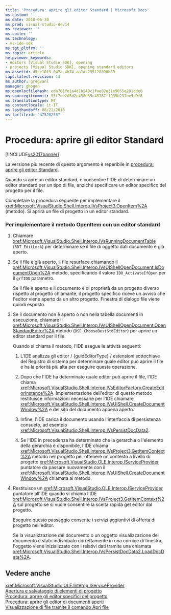 ```yaml
---
title: 'Procedura: aprire gli editor Standard | Microsoft Docs'
ms.custom: ''
ms.date: 2018-06-30
ms.prod: visual-studio-dev14
ms.reviewer: ''
ms.suite: ''
ms.technology:
- vs-ide-sdk
ms.tgt_pltfrm: ''
ms.topic: article
helpviewer_keywords:
- editors [Visual Studio SDK], opening
- projects [Visual Studio SDK], opening standard editors
ms.assetid: d5ce10f9-047a-4b74-aa1d-295128898b89
caps.latest.revision: 13
ms.author: gregvanl
manager: ghogen
ms.openlocfilehash: eda781fe1a4d1b249c1fae02e31e9055e281cde8
ms.sourcegitcommit: 55f7ce2d5d2e458e35c45787f1935b237ee5c9f8
ms.translationtype: MT
ms.contentlocale: it-IT
ms.lasthandoff: 08/22/2018
ms.locfileid: "47528255"
---
```

# <a name="how-to-open-standard-editors"></a>Procedura: aprire gli editor Standard
[!INCLUDE[vs2017banner](../includes/vs2017banner.md)]

La versione più recente di questo argomento è reperibile in [procedura: aprire gli editor Standard](https://docs.microsoft.com/visualstudio/extensibility/how-to-open-standard-editors).  
  
Quando si apre un editor standard, è consentire l'IDE di determinare un editor standard per un tipo di file, anziché specificare un editor specifico del progetto per il file.  
  
 Completare la procedura seguente per implementare il <xref:Microsoft.VisualStudio.Shell.Interop.IVsProject3.OpenItem%2A> (metodo). Si aprirà un file di progetto in un editor standard.  
  
### <a name="to-implement-the-openitem-method-with-a-standard-editor"></a>Per implementare il metodo OpenItem con un editor standard  
  
1.  Chiamare <xref:Microsoft.VisualStudio.Shell.Interop.IVsRunningDocumentTable> (`RDT_EditLock`) per determinare se il file di oggetto dati documento è già aperto.  
  
2.  Se il file è già aperto, il file resurface chiamando il <xref:Microsoft.VisualStudio.Shell.Interop.IVsUIShellOpenDocument.IsDocumentOpen%2A> metodo, specificando il valore `IDO_ActivateIfOpen` per il `grfIDO` parametro.  
  
     Se il file è aperto e il documento è di proprietà da un progetto diverso rispetto al progetto chiamante, il progetto specifico riceve un avviso che l'editor viene aperto da un altro progetto. Finestra di dialogo file viene quindi esposto.  
  
3.  Se il documento non è aperto o non nella tabella documenti in esecuzione, chiamare il <xref:Microsoft.VisualStudio.Shell.Interop.IVsUIShellOpenDocument.OpenStandardEditor%2A> metodo (`OSE_ChooseBestStdEditor`) per aprire un editor standard per il file.  
  
     Quando si chiama il metodo, l'IDE esegue le attività seguenti:  
  
    1.  L'IDE analizza gli editor / {guidEditorType} / estensioni sottochiave del Registro di sistema per determinare quale editor può aprire il file e ha la priorità più alta per eseguire questa operazione.  
  
    2.  Dopo che l'IDE ha determinato quale editor può aprire il file, l'IDE chiama <xref:Microsoft.VisualStudio.Shell.Interop.IVsEditorFactory.CreateEditorInstance%2A>. Implementazione dell'editor di questo metodo restituisce informazioni necessarie per l'IDE chiamare <xref:Microsoft.VisualStudio.Shell.Interop.IVsUIShell.CreateDocumentWindow%2A> e del sito del documento appena aperto.  
  
    3.  Infine, l'IDE carica il documento usando l'interfaccia di persistenza consueto, ad esempio <xref:Microsoft.VisualStudio.Shell.Interop.IVsPersistDocData2>.  
  
    4.  Se l'IDE in precedenza ha determinato che la gerarchia o l'elemento della gerarchia è disponibile, l'IDE chiama <xref:Microsoft.VisualStudio.Shell.Interop.IVsProject3.GetItemContext%2A> metodo nel progetto per ottenere un contesto a livello di progetto <xref:Microsoft.VisualStudio.OLE.Interop.IServiceProvider> puntatore da passare nuovamente con il <xref:Microsoft.VisualStudio.Shell.Interop.IVsUIShell.CreateDocumentWindow%2A> chiamata al metodo.  
  
4.  Restituisce un <xref:Microsoft.VisualStudio.OLE.Interop.IServiceProvider> puntatore all'IDE quando si chiama l'IDE <xref:Microsoft.VisualStudio.Shell.Interop.IVsProject3.GetItemContext%2A> sul progetto se si vuole consentire la scelta rapida get editor dal progetto.  
  
     Eseguire questo passaggio consente i servizi aggiuntivi di offerta di progetto nell'editor.  
  
     Se la visualizzazione del documento o un oggetto visualizzazione del documento è stato individuato correttamente in una cornice di finestra, l'oggetto viene inizializzato con i relativi dati tramite una chiamata <xref:Microsoft.VisualStudio.Shell.Interop.IVsPersistDocData2.LoadDocData%2A>.  
  
## <a name="see-also"></a>Vedere anche  
 <xref:Microsoft.VisualStudio.OLE.Interop.IServiceProvider>   
 [Apertura e salvataggio di elementi di progetto](../extensibility/internals/opening-and-saving-project-items.md)   
 [Procedura: aprire gli editor specifici del progetto](../extensibility/how-to-open-project-specific-editors.md)   
 [Procedura: aprire gli editor di documenti aperti](../extensibility/how-to-open-editors-for-open-documents.md)   
 [Visualizzazione di file tramite il comando Apri file](../extensibility/internals/displaying-files-by-using-the-open-file-command.md)

